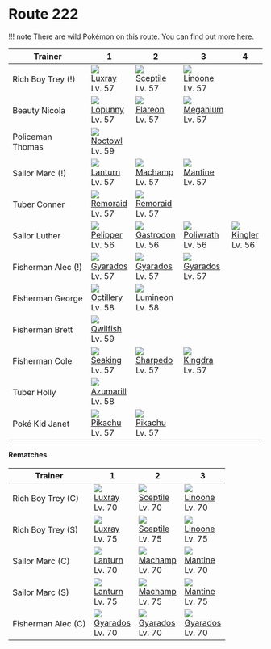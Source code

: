 # Route 222

!!! note
    There are wild Pokémon on this route. You can find out more [here](../../wild_pokemon/route_222/).


Trainer            | 1                                   | 2                                   | 3                                   | 4                                 | 
---                | ---                                 | ---                                 | ---                                 | ---                               | 
Rich Boy Trey (!)  | ![][405]<br> [Luxray]<br> Lv. 57    | ![][254]<br> [Sceptile]<br> Lv. 57  | ![][264]<br> [Linoone]<br> Lv. 57   | &nbsp;                            | 
Beauty Nicola      | ![][428]<br> [Lopunny]<br> Lv. 57   | ![][136]<br> [Flareon]<br> Lv. 57   | ![][154]<br> [Meganium]<br> Lv. 57  | &nbsp;                            | 
Policeman Thomas   | ![][164]<br> [Noctowl]<br> Lv. 59   | &nbsp;                              | &nbsp;                              | &nbsp;                            | 
Sailor Marc (!)    | ![][171]<br> [Lanturn]<br> Lv. 57   | ![][068]<br> [Machamp]<br> Lv. 57   | ![][226]<br> [Mantine]<br> Lv. 57   | &nbsp;                            | 
Tuber Conner       | ![][223]<br> [Remoraid]<br> Lv. 57  | ![][223]<br> [Remoraid]<br> Lv. 57  | &nbsp;                              | &nbsp;                            | 
Sailor Luther      | ![][279]<br> [Pelipper]<br> Lv. 56  | ![][423]<br> [Gastrodon]<br> Lv. 56 | ![][062]<br> [Poliwrath]<br> Lv. 56 | ![][099]<br> [Kingler]<br> Lv. 56 | 
Fisherman Alec (!) | ![][130]<br> [Gyarados]<br> Lv. 57  | ![][130]<br> [Gyarados]<br> Lv. 57  | ![][130]<br> [Gyarados]<br> Lv. 57  | &nbsp;                            | 
Fisherman George   | ![][224]<br> [Octillery]<br> Lv. 58 | ![][457]<br> [Lumineon]<br> Lv. 58  | &nbsp;                              | &nbsp;                            | 
Fisherman Brett    | ![][211]<br> [Qwilfish]<br> Lv. 59  | &nbsp;                              | &nbsp;                              | &nbsp;                            | 
Fisherman Cole     | ![][119]<br> [Seaking]<br> Lv. 57   | ![][319]<br> [Sharpedo]<br> Lv. 57  | ![][230]<br> [Kingdra]<br> Lv. 57   | &nbsp;                            | 
Tuber Holly        | ![][184]<br> [Azumarill]<br> Lv. 58 | &nbsp;                              | &nbsp;                              | &nbsp;                            | 
Poké Kid Janet     | ![][025]<br> [Pikachu]<br> Lv. 57   | ![][025]<br> [Pikachu]<br> Lv. 57   | &nbsp;                              | &nbsp;                            | 

#### Rematches

Trainer            | 1                                  | 2                                  | 3                                  | 
---                | ---                                | ---                                | ---                                | 
Rich Boy Trey (C)  | ![][405]<br> [Luxray]<br> Lv. 70   | ![][254]<br> [Sceptile]<br> Lv. 70 | ![][264]<br> [Linoone]<br> Lv. 70  | 
Rich Boy Trey (S)  | ![][405]<br> [Luxray]<br> Lv. 75   | ![][254]<br> [Sceptile]<br> Lv. 75 | ![][264]<br> [Linoone]<br> Lv. 75  | 
Sailor Marc (C)    | ![][171]<br> [Lanturn]<br> Lv. 70  | ![][068]<br> [Machamp]<br> Lv. 70  | ![][226]<br> [Mantine]<br> Lv. 70  | 
Sailor Marc (S)    | ![][171]<br> [Lanturn]<br> Lv. 75  | ![][068]<br> [Machamp]<br> Lv. 75  | ![][226]<br> [Mantine]<br> Lv. 75  | 
Fisherman Alec (C) | ![][130]<br> [Gyarados]<br> Lv. 70 | ![][130]<br> [Gyarados]<br> Lv. 70 | ![][130]<br> [Gyarados]<br> Lv. 70 | 

[Pikachu]: ../../pokemon_changes/025/
[Poliwrath]: ../../pokemon_changes/062/
[Machamp]: ../../pokemon_changes/068/
[Kingler]: ../../pokemon_changes/099/
[Seaking]: ../../pokemon_changes/119/
[Gyarados]: ../../pokemon_changes/130/
[Flareon]: ../../pokemon_changes/136/
[Meganium]: ../../pokemon_changes/154/
[Noctowl]: ../../pokemon_changes/164/
[Lanturn]: ../../pokemon_changes/171/
[Azumarill]: ../../pokemon_changes/184/
[Qwilfish]: ../../pokemon_changes/211/
[Remoraid]: ../../pokemon_changes/223/
[Octillery]: ../../pokemon_changes/224/
[Mantine]: ../../pokemon_changes/226/
[Kingdra]: ../../pokemon_changes/230/
[Sceptile]: ../../pokemon_changes/254/
[Linoone]: ../../pokemon_changes/264/
[Pelipper]: ../../pokemon_changes/279/
[Sharpedo]: ../../pokemon_changes/319/
[Luxray]: ../../pokemon_changes/405/
[Gastrodon]: ../../pokemon_changes/423/
[Lopunny]: ../../pokemon_changes/428/
[Lumineon]: ../../pokemon_changes/457/
[025]: ../img/pokemon/025.png
[062]: ../img/pokemon/062.png
[068]: ../img/pokemon/068.png
[099]: ../img/pokemon/099.png
[119]: ../img/pokemon/119.png
[130]: ../img/pokemon/130.png
[136]: ../img/pokemon/136.png
[154]: ../img/pokemon/154.png
[164]: ../img/pokemon/164.png
[171]: ../img/pokemon/171.png
[184]: ../img/pokemon/184.png
[211]: ../img/pokemon/211.png
[223]: ../img/pokemon/223.png
[224]: ../img/pokemon/224.png
[226]: ../img/pokemon/226.png
[230]: ../img/pokemon/230.png
[254]: ../img/pokemon/254.png
[264]: ../img/pokemon/264.png
[279]: ../img/pokemon/279.png
[319]: ../img/pokemon/319.png
[405]: ../img/pokemon/405.png
[423]: ../img/pokemon/423.png
[428]: ../img/pokemon/428.png
[457]: ../img/pokemon/457.png
